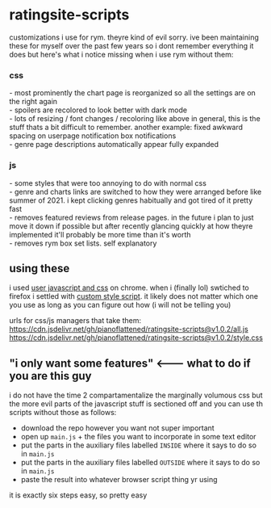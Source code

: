 # ratingsite-scripts
customizations i use for rym. theyre kind of evil sorry. ive been maintaining these for myself over the past few years so i dont remember everything it does but here's what i notice missing when i use rym without them:

### css
\- most prominently the chart page is reorganized so all the settings are on the right again<br>
\- spoilers are recolored to look better with dark mode<br>
\- lots of resizing / font changes / recoloring like above in general, this is the stuff thats a bit difficult to remember. another example: fixed awkward spacing on userpage notification box notifications<br>
\- genre page descriptions automatically appear fully expanded<br>

### js
\- some styles that were too annoying to do with normal css<br>
\- genre and charts links are switched to how they were arranged before like summer of 2021. i kept clicking genres habitually and got tired of it pretty fast<br>
\- removes featured reviews from release pages. in the future i plan to just move it down if possible but after recently glancing quickly at how theyre implemented it'll probably be more time than it's worth<br>
\- removes rym box set lists. self explanatory<br>

## using these
i used [user javascript and css](https://chrome.google.com/webstore/detail/user-javascript-and-css/nbhcbdghjpllgmfilhnhkllmkecfmpld) on chrome. when i (finally lol) swtiched to firefox i settled with [custom style script](https://addons.mozilla.org/en-US/firefox/addon/custom-style-script). it likely does not matter which one you use as long as you can figure out how (i will not be telling you)

urls for css/js managers that take them:<br>
https://cdn.jsdelivr.net/gh/pianoflattened/ratingsite-scripts@v1.0.2/all.js <br>
https://cdn.jsdelivr.net/gh/pianoflattened/ratingsite-scripts@v1.0.2/style.css <br>

## "i only want some features" <--- what to do if you are this guy
i do not have the time 2 compartamentalize the marginally volumous css but the more evil parts of the javascript stuff is sectioned off and you can use th scripts without those as follows:

- download the repo however you want not super important
- open up `main.js` + the files you want to incorporate in some text editor
- put the parts in the auxiliary files labelled `INSIDE` where it says to do so in `main.js`
- put the parts in the auxiliary files labelled `OUTSIDE` where it says to do so in `main.js`
- paste the result into whatever browser script thing yr using

it is exactly six steps easy, so pretty easy
